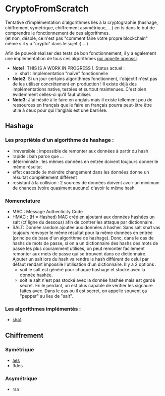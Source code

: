 # CryptoFromScratch

Tentative d'implémentation d'algorithmes liés à la cryptographie (hashage, chiffrement symétrique, chiffrement asymétrique, ...) en ts dans le but de comprendre le fonctionnement de ces algorithmes.  
(et non, désolé, ce n'est pas "comment faire votre propre blockchain" même s'il y a "crypto" dans le sujet :) ...)

Afin de pouvoir réaliser des tests de bon fonctionnement, il y a également une implémentation de tous ces algorithmes [qui appelle openssl](./src/openssl/openssl.ts).

- **Note1**: THIS IS A WORK IN PROGRESS !. Status actuel :
  - sha1 : Implémentation "naïve" fonctionnelle
- **Note2**: Si un jour certains algorithmes fonctionnent, l'objectif n'est pas de les utiliser concrêtement en production ! Il existe déjà des implémentations native, testées et surtout maintenues. C'est bien évidemment celles-ci qu'il faut utiliser.
- **Note3**: J'ai hésité à le faire en anglais mais il existe tellement peu de ressources en français que le faire en français pourra peut-être être utile à ceux pour qui l'anglais est une barrière.

## Hashage

### Les propriétés d'un algorithme de hashage :

- irreversible : impossible de remonter aux données à partir du hash
- rapide : bah parce que ...
- déterministe : les mêmes données en entrée doivent toujours donner le même résultat
- effet cascade :le moindre changement dans les données donne un résultat complêtement différent
- resistant à la collision : 2 sources de données doivent avoir un minimum de chances (voire quasiment aucune) d'avoir le même hash

### Nomenclature

- MAC : Message Authenticity Code
- HMAC : (H = Hashed) MAC créé en ajoutant aux données hashées un salt (cf ligne du dessous) afin de contrer les attaque par dictionnaire.
- SALT: Donnée random ajoutée aux données à hasher. Sans salt sha1 vas toujours renvoyer le même résultat pour la même données en entrée (principe de base d'un algorithme de hashage). Donc, dans le cas de hashs de mots de passe, si on a un dictionnaire des hashs des mots de passe les plus couramment utilisés, on peut remonter facilement remonter aux mots de passe qui se trouvent dans ce dictionnaire. Ajouter un salt lors du hash va rendre le hash différent de celui par défaut rendant impossile l'utilisation d'un dictionnaire. Il y a 2 options :
  - soit le salt est généré pour chaque hashage et stocké avec la donnée hashée.
  - soit le salt n'est pas stocké avec la donnée hashée mais est gardé secret. En le perdant, on est plus capable de vérifier les signaure faites avec. Dans le cas ou il est secret, on appelle souvent ça "pepper" au lieu de "salt".

### Les algorithmes implémentés :

- [sha1](./src/sha1/README.md)

## Chiffrement

### Symétrique

- [aes](./src/aes/README.md)
- 3des

### Asymétrique

- rsa
